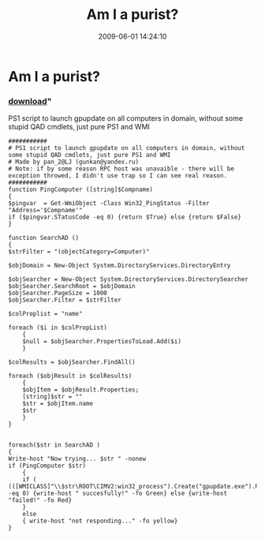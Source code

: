 ﻿---
pid:            1141
parent:         0
children:       
poster:         pan_2LJ
title:          Am I a purist?
date:           2009-06-01 14:24:10
format:         posh
---

# Am I a purist?

### [download](1141.ps1)"

PS1 script to launch gpupdate on all computers in domain, without some stupid QAD cmdlets, just pure PS1 and WMI

```posh
###########
# PS1 script to launch gpupdate on all computers in domain, without some stupid QAD cmdlets, just pure PS1 and WMI
# Made by pan_2@LJ (gunkan@yandex.ru)
# Note: if by some reason RPC host was unavaible - there will be exception throwed, I didn't use trap so I can see real reason.
###########
function PingComputer ([string]$Compname)
{
$pingvar  = Get-WmiObject -Class Win32_PingStatus -Filter "Address='$Compname'"
if ($pingvar.STatusCode -eq 0) {return $True} else {return $False}
}

function SearchAD ()
{
$strFilter = "(objectCategory=Computer)"

$objDomain = New-Object System.DirectoryServices.DirectoryEntry

$objSearcher = New-Object System.DirectoryServices.DirectorySearcher
$objSearcher.SearchRoot = $objDomain
$objSearcher.PageSize = 1000
$objSearcher.Filter = $strFilter

$colProplist = "name"

foreach ($i in $colPropList)
	{ 
	$null = $objSearcher.PropertiesToLoad.Add($i) 
	}

$colResults = $objSearcher.FindAll()

foreach ($objResult in $colResults)
	{
	$objItem = $objResult.Properties; 
	[string]$str = ""
	$str = $objItem.name
	$str
	}
}


foreach($str in SearchAD )
{
Write-host "Now trying... $str " -nonew
if (PingComputer $str)
	{
	if ( (([WMICLASS]"\\$str\ROOT\CIMV2:win32_process").Create("gpupdate.exe").ReturnValue) -eq 0) {write-host " succesfully!" -fo Green} else {write-host "failed!" -fo Red} 
	}
	else
	{ write-host "not responding..." -fo yellow}
}
```
